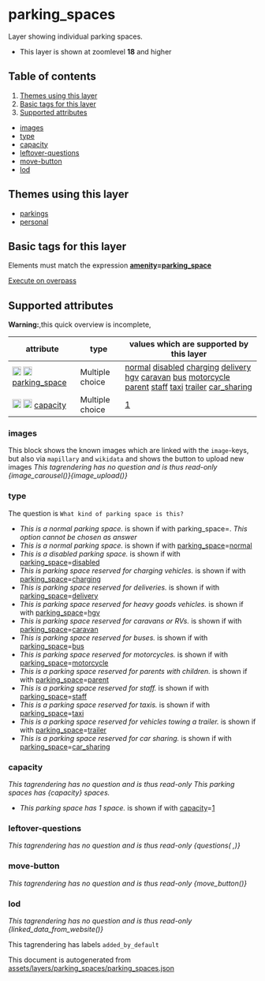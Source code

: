 [//]: # (WARNING: this file is automatically generated. Please find the sources at the bottom and edit those sources)

# parking_spaces

Layer showing individual parking spaces.

 - This layer is shown at zoomlevel **18** and higher

## Table of contents

1. [Themes using this layer](#themes-using-this-layer)
2. [Basic tags for this layer](#basic-tags-for-this-layer)
3. [Supported attributes](#supported-attributes)
  - [images](#images)
  - [type](#type)
  - [capacity](#capacity)
  - [leftover-questions](#leftover-questions)
  - [move-button](#move-button)
  - [lod](#lod)

## Themes using this layer

 - [parkings](https://mapcomplete.org/parkings)
 - [personal](https://mapcomplete.org/personal)

## Basic tags for this layer

Elements must match the expression **<a href='https://wiki.openstreetmap.org/wiki/Key:amenity' target='_blank'>amenity</a>=<a href='https://wiki.openstreetmap.org/wiki/Tag:amenity%3Dparking_space' target='_blank'>parking_space</a>**

[Execute on overpass](http://overpass-turbo.eu/?Q=%5Bout%3Ajson%5D%5Btimeout%3A90%5D%3B%28%20%20%20%20nwr%5B%22amenity%22%3D%22parking_space%22%5D%28%7B%7Bbbox%7D%7D%29%3B%0A%29%3Bout%20body%3B%3E%3Bout%20skel%20qt%3B)

## Supported attributes

**Warning:**,this quick overview is incomplete,

| attribute | type | values which are supported by this layer |
-----|-----|----- |
| <a target="_blank" href='https://taginfo.openstreetmap.org/keys/parking_space#values'><img src='https://mapcomplete.org/assets/svg/search.svg' height='18px'></a> <a target="_blank" href='https://taghistory.raifer.tech/?#***/parking_space/'><img src='https://mapcomplete.org/assets/svg/statistics.svg' height='18px'></a> [parking_space](https://wiki.openstreetmap.org/wiki/Key:parking_space) | Multiple choice | [normal](https://wiki.openstreetmap.org/wiki/Tag:parking_space%3Dnormal) [disabled](https://wiki.openstreetmap.org/wiki/Tag:parking_space%3Ddisabled) [charging](https://wiki.openstreetmap.org/wiki/Tag:parking_space%3Dcharging) [delivery](https://wiki.openstreetmap.org/wiki/Tag:parking_space%3Ddelivery) [hgv](https://wiki.openstreetmap.org/wiki/Tag:parking_space%3Dhgv) [caravan](https://wiki.openstreetmap.org/wiki/Tag:parking_space%3Dcaravan) [bus](https://wiki.openstreetmap.org/wiki/Tag:parking_space%3Dbus) [motorcycle](https://wiki.openstreetmap.org/wiki/Tag:parking_space%3Dmotorcycle) [parent](https://wiki.openstreetmap.org/wiki/Tag:parking_space%3Dparent) [staff](https://wiki.openstreetmap.org/wiki/Tag:parking_space%3Dstaff) [taxi](https://wiki.openstreetmap.org/wiki/Tag:parking_space%3Dtaxi) [trailer](https://wiki.openstreetmap.org/wiki/Tag:parking_space%3Dtrailer) [car_sharing](https://wiki.openstreetmap.org/wiki/Tag:parking_space%3Dcar_sharing) |
| <a target="_blank" href='https://taginfo.openstreetmap.org/keys/capacity#values'><img src='https://mapcomplete.org/assets/svg/search.svg' height='18px'></a> <a target="_blank" href='https://taghistory.raifer.tech/?#***/capacity/'><img src='https://mapcomplete.org/assets/svg/statistics.svg' height='18px'></a> [capacity](https://wiki.openstreetmap.org/wiki/Key:capacity) | Multiple choice | [1](https://wiki.openstreetmap.org/wiki/Tag:capacity%3D1) |

### images
This block shows the known images which are linked with the `image`-keys, but also via `mapillary` and `wikidata` and shows the button to upload new images
_This tagrendering has no question and is thus read-only_
*{image_carousel()}{image_upload()}*

### type

The question is `What kind of parking space is this?`

 -  *This is a normal parking space.* is shown if with parking_space=. _This option cannot be chosen as answer_
 -  *This is a normal parking space.* is shown if with <a href='https://wiki.openstreetmap.org/wiki/Key:parking_space' target='_blank'>parking_space</a>=<a href='https://wiki.openstreetmap.org/wiki/Tag:parking_space%3Dnormal' target='_blank'>normal</a>
 -  *This is a disabled parking space.* is shown if with <a href='https://wiki.openstreetmap.org/wiki/Key:parking_space' target='_blank'>parking_space</a>=<a href='https://wiki.openstreetmap.org/wiki/Tag:parking_space%3Ddisabled' target='_blank'>disabled</a>
 -  *This is parking space reserved for charging vehicles.* is shown if with <a href='https://wiki.openstreetmap.org/wiki/Key:parking_space' target='_blank'>parking_space</a>=<a href='https://wiki.openstreetmap.org/wiki/Tag:parking_space%3Dcharging' target='_blank'>charging</a>
 -  *This is parking space reserved for deliveries.* is shown if with <a href='https://wiki.openstreetmap.org/wiki/Key:parking_space' target='_blank'>parking_space</a>=<a href='https://wiki.openstreetmap.org/wiki/Tag:parking_space%3Ddelivery' target='_blank'>delivery</a>
 -  *This is parking space reserved for heavy goods vehicles.* is shown if with <a href='https://wiki.openstreetmap.org/wiki/Key:parking_space' target='_blank'>parking_space</a>=<a href='https://wiki.openstreetmap.org/wiki/Tag:parking_space%3Dhgv' target='_blank'>hgv</a>
 -  *This is parking space reserved for caravans or RVs.* is shown if with <a href='https://wiki.openstreetmap.org/wiki/Key:parking_space' target='_blank'>parking_space</a>=<a href='https://wiki.openstreetmap.org/wiki/Tag:parking_space%3Dcaravan' target='_blank'>caravan</a>
 -  *This is parking space reserved for buses.* is shown if with <a href='https://wiki.openstreetmap.org/wiki/Key:parking_space' target='_blank'>parking_space</a>=<a href='https://wiki.openstreetmap.org/wiki/Tag:parking_space%3Dbus' target='_blank'>bus</a>
 -  *This is parking space reserved for motorcycles.* is shown if with <a href='https://wiki.openstreetmap.org/wiki/Key:parking_space' target='_blank'>parking_space</a>=<a href='https://wiki.openstreetmap.org/wiki/Tag:parking_space%3Dmotorcycle' target='_blank'>motorcycle</a>
 -  *This is a parking space reserved for parents with children.* is shown if with <a href='https://wiki.openstreetmap.org/wiki/Key:parking_space' target='_blank'>parking_space</a>=<a href='https://wiki.openstreetmap.org/wiki/Tag:parking_space%3Dparent' target='_blank'>parent</a>
 -  *This is a parking space reserved for staff.* is shown if with <a href='https://wiki.openstreetmap.org/wiki/Key:parking_space' target='_blank'>parking_space</a>=<a href='https://wiki.openstreetmap.org/wiki/Tag:parking_space%3Dstaff' target='_blank'>staff</a>
 -  *This is a parking space reserved for taxis.* is shown if with <a href='https://wiki.openstreetmap.org/wiki/Key:parking_space' target='_blank'>parking_space</a>=<a href='https://wiki.openstreetmap.org/wiki/Tag:parking_space%3Dtaxi' target='_blank'>taxi</a>
 -  *This is a parking space reserved for vehicles towing a trailer.* is shown if with <a href='https://wiki.openstreetmap.org/wiki/Key:parking_space' target='_blank'>parking_space</a>=<a href='https://wiki.openstreetmap.org/wiki/Tag:parking_space%3Dtrailer' target='_blank'>trailer</a>
 -  *This is a parking space reserved for car sharing.* is shown if with <a href='https://wiki.openstreetmap.org/wiki/Key:parking_space' target='_blank'>parking_space</a>=<a href='https://wiki.openstreetmap.org/wiki/Tag:parking_space%3Dcar_sharing' target='_blank'>car_sharing</a>

### capacity

_This tagrendering has no question and is thus read-only_
*This parking spaces has {capacity} spaces.*

 -  *This parking space has 1 space.* is shown if with <a href='https://wiki.openstreetmap.org/wiki/Key:capacity' target='_blank'>capacity</a>=<a href='https://wiki.openstreetmap.org/wiki/Tag:capacity%3D1' target='_blank'>1</a>

### leftover-questions

_This tagrendering has no question and is thus read-only_
*{questions( ,)}*

### move-button

_This tagrendering has no question and is thus read-only_
*{move_button()}*

### lod

_This tagrendering has no question and is thus read-only_
*{linked_data_from_website()}*

This tagrendering has labels 
`added_by_default`


This document is autogenerated from [assets/layers/parking_spaces/parking_spaces.json](https://github.com/pietervdvn/MapComplete/blob/develop/assets/layers/parking_spaces/parking_spaces.json)
